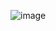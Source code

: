 ![image](https://user-images.githubusercontent.com/108290801/177015102-b9530346-3b25-4e61-86f5-47015c3c4e45.png)

